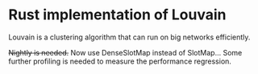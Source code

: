 # Rust implementation of Louvain

Louvain is a clustering algorithm that can run on big networks efficiently.

~~Nightly is needed.~~ Now use DenseSlotMap instead of SlotMap... Some further profiling is needed to measure the performance regression.